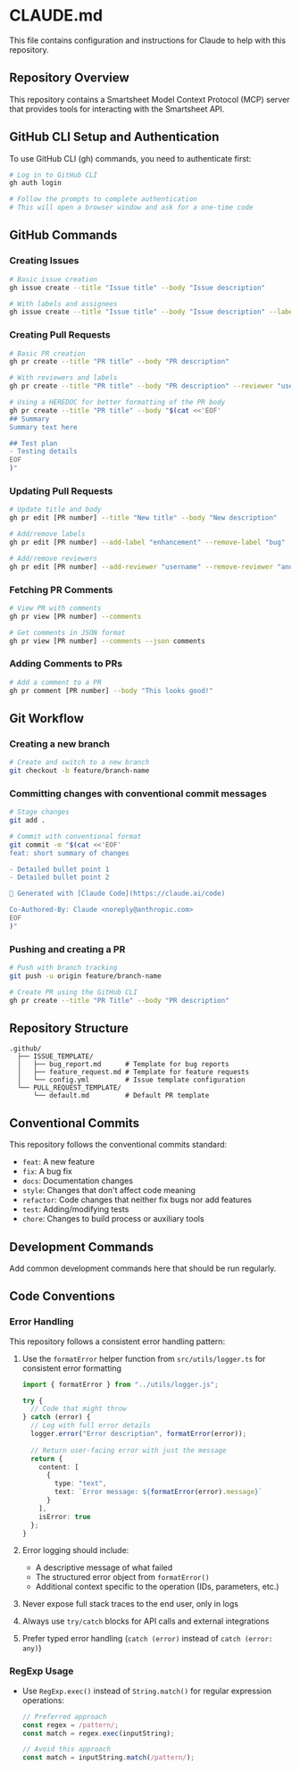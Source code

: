 # CLAUDE.md

This file contains configuration and instructions for Claude to help with this repository.

## Repository Overview
This repository contains a Smartsheet Model Context Protocol (MCP) server that provides tools for interacting with the Smartsheet API.

## GitHub CLI Setup and Authentication

To use GitHub CLI (gh) commands, you need to authenticate first:

```bash
# Log in to GitHub CLI
gh auth login

# Follow the prompts to complete authentication
# This will open a browser window and ask for a one-time code
```

## GitHub Commands

### Creating Issues
```bash
# Basic issue creation
gh issue create --title "Issue title" --body "Issue description"

# With labels and assignees
gh issue create --title "Issue title" --body "Issue description" --label "bug,enhancement" --assignee "username"
```

### Creating Pull Requests
```bash
# Basic PR creation
gh pr create --title "PR title" --body "PR description"

# With reviewers and labels
gh pr create --title "PR title" --body "PR description" --reviewer "username" --label "enhancement"

# Using a HEREDOC for better formatting of the PR body
gh pr create --title "PR title" --body "$(cat <<'EOF'
## Summary
Summary text here

## Test plan
- Testing details
EOF
)"
```

### Updating Pull Requests
```bash
# Update title and body
gh pr edit [PR number] --title "New title" --body "New description"

# Add/remove labels
gh pr edit [PR number] --add-label "enhancement" --remove-label "bug"

# Add/remove reviewers
gh pr edit [PR number] --add-reviewer "username" --remove-reviewer "another-user"
```

### Fetching PR Comments
```bash
# View PR with comments
gh pr view [PR number] --comments

# Get comments in JSON format
gh pr view [PR number] --comments --json comments
```

### Adding Comments to PRs
```bash
# Add a comment to a PR
gh pr comment [PR number] --body "This looks good!"
```

## Git Workflow

### Creating a new branch
```bash
# Create and switch to a new branch
git checkout -b feature/branch-name
```

### Committing changes with conventional commit messages
```bash
# Stage changes
git add .

# Commit with conventional format
git commit -m "$(cat <<'EOF'
feat: short summary of changes

- Detailed bullet point 1
- Detailed bullet point 2

🤖 Generated with [Claude Code](https://claude.ai/code)

Co-Authored-By: Claude <noreply@anthropic.com>
EOF
)"
```

### Pushing and creating a PR
```bash
# Push with branch tracking
git push -u origin feature/branch-name

# Create PR using the GitHub CLI
gh pr create --title "PR Title" --body "PR description"
```

## Repository Structure
```
.github/
  ├── ISSUE_TEMPLATE/
  │   ├── bug_report.md      # Template for bug reports
  │   ├── feature_request.md # Template for feature requests
  │   └── config.yml         # Issue template configuration
  └── PULL_REQUEST_TEMPLATE/
      └── default.md         # Default PR template
```

## Conventional Commits

This repository follows the conventional commits standard:

- `feat`: A new feature
- `fix`: A bug fix
- `docs`: Documentation changes
- `style`: Changes that don't affect code meaning
- `refactor`: Code changes that neither fix bugs nor add features
- `test`: Adding/modifying tests
- `chore`: Changes to build process or auxiliary tools

## Development Commands

Add common development commands here that should be run regularly.

## Code Conventions

### Error Handling

This repository follows a consistent error handling pattern:

1. Use the `formatError` helper function from `src/utils/logger.ts` for consistent error formatting
   ```typescript
   import { formatError } from "../utils/logger.js";
   
   try {
     // Code that might throw
   } catch (error) {
     // Log with full error details
     logger.error("Error description", formatError(error));
     
     // Return user-facing error with just the message
     return {
       content: [
         {
           type: "text",
           text: `Error message: ${formatError(error).message}`
         }
       ],
       isError: true
     };
   }
   ```

2. Error logging should include:
   - A descriptive message of what failed
   - The structured error object from `formatError()`
   - Additional context specific to the operation (IDs, parameters, etc.)

3. Never expose full stack traces to the end user, only in logs
4. Always use `try/catch` blocks for API calls and external integrations
5. Prefer typed error handling (`catch (error)` instead of `catch (error: any)`)

### RegExp Usage

- Use `RegExp.exec()` instead of `String.match()` for regular expression operations:
  ```typescript
  // Preferred approach
  const regex = /pattern/;
  const match = regex.exec(inputString);
  
  // Avoid this approach
  const match = inputString.match(/pattern/);
  ```